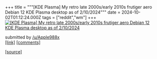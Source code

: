 +++
title = """[KDE Plasma] My retro late 2000s/early 2010s frutiger aero Debian 12 KDE Plasma desktop as of 2/10/2024"""
date = 2024-10-02T01:12:24.000Z
tags = ["reddit","wm"]
+++
[![[KDE Plasma] My retro late 2000s/early 2010s frutiger aero Debian 12 KDE Plasma desktop as of 2/10/2024](https://b.thumbs.redditmedia.com/cvap-Jvj3YuAOUMM5tmgSGa-1-mIVdwS4mO_tXpdYYE.jpg "[KDE Plasma] My retro late 2000s/early 2010s frutiger aero Debian 12 KDE Plasma desktop as of 2/10/2024")](https://www.reddit.com/r/unixporn/comments/1fu4f58/kde_plasma_my_retro_late_2000searly_2010s/)

submitted by [/u/Apple988x](https://www.reddit.com/user/Apple988x)  
[\[link\]](https://www.reddit.com/gallery/1fu4f58) [\[comments\]](https://www.reddit.com/r/unixporn/comments/1fu4f58/kde_plasma_my_retro_late_2000searly_2010s/)

[[source]](https://www.reddit.com/r/unixporn/comments/1fu4f58/kde_plasma_my_retro_late_2000searly_2010s/)
